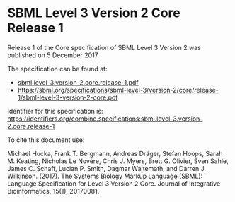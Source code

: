 # SBML Level 3 Version 2 Core Release 1
Release 1 of the Core specification of SBML Level 3 Version 2 was published on 5 December 2017. 

The specification can be found at:

* [sbml.level-3.version-2.core.release-1.pdf](./files/sbml.level-3.version-2.core.release-1.pdf)
* https://sbml.org/specifications/sbml-level-3/version-2/core/release-1/sbml-level-3-version-2-core.pdf

Identifier for this specification is: https://identifiers.org/combine.specifications:sbml.level-3.version-2.core.release-1

To cite this document use:

Michael Hucka, Frank T. Bergmann, Andreas Dräger, Stefan Hoops, Sarah M. Keating, Nicholas Le Novère, Chris J. Myers, Brett G. Olivier, Sven Sahle, James C. Schaff, Lucian P. Smith, Dagmar Waltemath, and Darren J. Wilkinson. (2017). The Systems Biology Markup Language (SBML): Language Specification for Level 3 Version 2 Core. Journal of Integrative Bioinformatics, 15(1), 20170081.